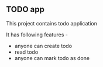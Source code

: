 ## TODO app

This project contains todo application

It has following features -
- anyone can create todo
- read todo
- anyone can mark todo as done